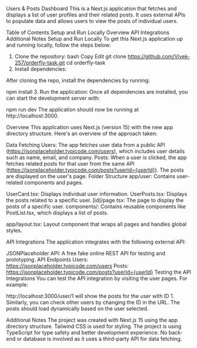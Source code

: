 
Users & Posts Dashboard
This is a Next.js application that fetches and displays a list of user profiles and their related posts. It uses external APIs to populate data and allows users to view the posts of individual users.

Table of Contents
Setup and Run Locally
Overview
API Integrations
Additional Notes
Setup and Run Locally
To get this Next.js application up and running locally, follow the steps below:

1. Clone the repository:
bash
Copy
Edit
git clone https://github.com/Vivek-257/orderfly-task.git
cd orderfly-task
2. Install dependencies:

After cloning the repo, install the dependencies by running:

npm install
3. Run the application:
Once all dependencies are installed, you can start the development server with:

npm run dev
The application should now be running at http://localhost:3000.

Overview
This application uses Next.js (version 15) with the new app directory structure. Here's an overview of the approach taken:

Data Fetching
Users: The app fetches user data from a public API (https://jsonplaceholder.typicode.com/users), which includes user details such as name, email, and company.
Posts: When a user is clicked, the app fetches related posts for that user from the same API (https://jsonplaceholder.typicode.com/posts?userId={userId}). The posts are displayed on the user's page.
Folder Structure
app/user: Contains user-related components and pages.

UserCard.tsx: Displays individual user information.
UserPosts.tsx: Displays the posts related to a specific user.
[id]/page.tsx: The page to display the posts of a specific user.
components/: Contains reusable components like PostList.tsx, which displays a list of posts.

app/layout.tsx: Layout component that wraps all pages and handles global styles.

API Integrations
The application integrates with the following external API:

JSONPlaceholder API: A free fake online REST API for testing and prototyping.
API Endpoints
Users: https://jsonplaceholder.typicode.com/users
Posts: https://jsonplaceholder.typicode.com/posts?userId={userId}
Testing the API Integrations
You can test the API integration by visiting the user pages. For example:

http://localhost:3000/user/1 will show the posts for the user with ID 1.
Similarly, you can check other users by changing the ID in the URL.
The posts should load dynamically based on the user selected.

Additional Notes
The project was created with Next.js 15 using the app directory structure.
Tailwind CSS is used for styling.
The project is using TypeScript for type safety and better development experience.
No back-end or database is involved as it uses a third-party API for data fetching.
